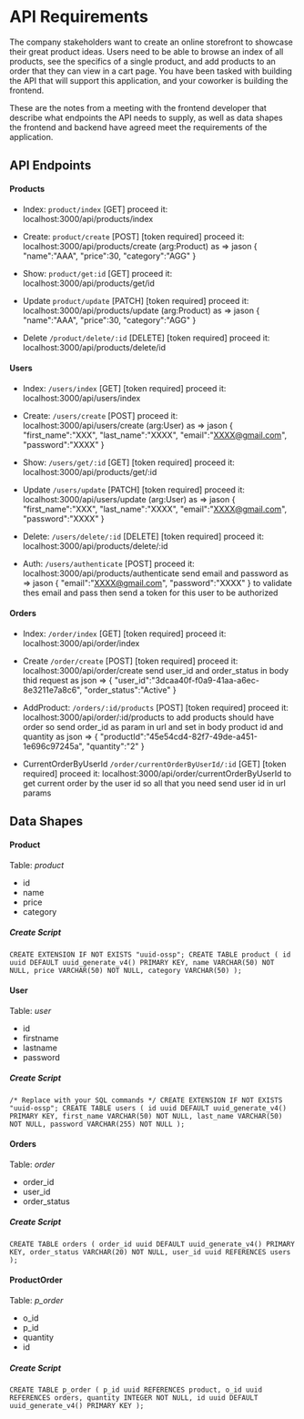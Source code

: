 # API Requirements

The company stakeholders want to create an online storefront to showcase their great product ideas. Users need to be able to browse an index of all products, see the specifics of a single product, and add products to an order that they can view in a cart page. You have been tasked with building the API that will support this application, and your coworker is building the frontend.

These are the notes from a meeting with the frontend developer that describe what endpoints the API needs to supply, as well as data shapes the frontend and backend have agreed meet the requirements of the application.

## API Endpoints

#### Products

- Index: `product/index` [GET]
  proceed it: localhost:3000/api/products/index
- Create: `product/create` [POST] [token required]
  proceed it: localhost:3000/api/products/create
  (arg:Product) as => jason
  {
  "name":"AAA",
  "price":30,
  "category":"AGG"
  }

- Show: `product/get:id` [GET]
  proceed it: localhost:3000/api/products/get/id

- Update `product/update` [PATCH] [token required]
  proceed it: localhost:3000/api/products/update
  (arg:Product) as => jason
  {
  "name":"AAA",
  "price":30,
  "category":"AGG"
  }

- Delete `/product/delete/:id` [DELETE] [token required]
  proceed it: localhost:3000/api/products/delete/id

#### Users

- Index: `/users/index` [GET] [token required]
  proceed it: localhost:3000/api/users/index
- Create: `/users/create` [POST]
  proceed it: localhost:3000/api/users/create
  (arg:User) as => jason
  {
  "first_name":"XXX",
  "last_name":"XXXX",
  "email":"XXXX@gmail.com",
  "password":"XXXX"
  }
- Show: `/users/get/:id` [GET] [token required]
  proceed it: localhost:3000/api/products/get/:id
- Update `/users/update` [PATCH] [token required]
  proceed it: localhost:3000/api/users/update
  (arg:User) as => jason
  {
  "first_name":"XXX",
  "last_name":"XXXX",
  "email":"XXXX@gmail.com",
  "password":"XXXX"
  }

- Delete: `/users/delete/:id` [DELETE] [token required]
  proceed it: localhost:3000/api/products/delete/:id

- Auth: `/users/authenticate` [POST]
  proceed it: localhost:3000/api/products/authenticate
  send email and password as => jason
  {
  "email":"XXXX@gmail.com",
  "password":"XXXX"
  }
  to validate thes email and pass then send a token for this user to be authorized

#### Orders

- Index: `/order/index` [GET] [token required]
  proceed it: localhost:3000/api/order/index

- Create `/order/create` [POST] [token required]
  proceed it: localhost:3000/api/order/create
  send user_id and order_status in body thid request as json =>
  {
  "user_id":"3dcaa40f-f0a9-41aa-a6ec-8e3211e7a8c6",
  "order_status":"Active"
  }

- AddProduct: `/orders/:id/products` [POST] [token required]
  proceed it: localhost:3000/api/order/:id/products
  to add products should have order so send order_id as param in url and set in body product id and quantity as json =>
  {
  "productId":"45e54cd4-82f7-49de-a451-1e696c97245a",
  "quantity":"2"
  }
- CurrentOrderByUserId `/order/currentOrderByUserId/:id` [GET] [token required]
  proceed it: localhost:3000/api/order/currentOrderByUserId
  to get current order by the user id so all that you need send user id in url params

## Data Shapes

#### Product

Table: _product_

- id
- name
- price
- category

##### Create Script

`CREATE EXTENSION IF NOT EXISTS "uuid-ossp"; CREATE TABLE product ( id uuid DEFAULT uuid_generate_v4() PRIMARY KEY, name VARCHAR(50) NOT NULL, price VARCHAR(50) NOT NULL, category VARCHAR(50) );`

#### User

Table: _user_

- id
- firstname
- lastname
- password

##### Create Script

`/* Replace with your SQL commands */ CREATE EXTENSION IF NOT EXISTS "uuid-ossp"; CREATE TABLE users ( id uuid DEFAULT uuid_generate_v4() PRIMARY KEY, first_name VARCHAR(50) NOT NULL, last_name VARCHAR(50) NOT NULL, password VARCHAR(255) NOT NULL );`

#### Orders

Table: _order_

- order_id
- user_id
- order_status

##### Create Script

`CREATE TABLE orders ( order_id uuid DEFAULT uuid_generate_v4() PRIMARY KEY, order_status VARCHAR(20) NOT NULL, user_id uuid REFERENCES users );`

#### ProductOrder

Table: _p_order_

- o_id
- p_id
- quantity
- id

##### Create Script

`CREATE TABLE p_order ( p_id uuid REFERENCES product, o_id uuid REFERENCES orders, quantity INTEGER NOT NULL, id uuid DEFAULT uuid_generate_v4() PRIMARY KEY );`

